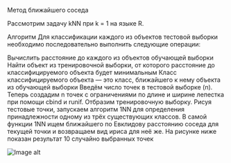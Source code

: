 Метод ближайшего соседа

Рассмотрим задачу kNN при k = 1 на языке R.

Алгоритм
Для классификации каждого из объектов тестовой выборки необходимо последовательно выполнить следующие операции:

Вычислить расстояние до каждого из объектов обучающей выборки
Найти объект из тренировочной выборки, от которого расстояние до классифицируемого объекта будет минимальным
Класс классифицируемого объекта — это класс, ближайшего к нему объекта из обучающей выборки
Введём число точек в тестовой выборке (n). Теперь создадим n точек с ограничениями по длине и ширине лепестка при помощи cbind и runif. Отбразим тренировочную выборку. Рисуя тестовые точки, запускаем алгоритм 1NN для определения принадлежности одному из трёх существующих классов. В самой функции 1NN ищем ближайшего по Евклидову расстоянию соседа для текущей точки и возвращаем вид ириса для неё же. На рисунке ниже показан результат 10 случайно выбранных точек

![Image alt](https://github.com/Ragnarok7861/Victor/blob/master/1nn_10points.png)
